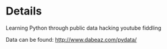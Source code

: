 # Details

Learning Python through public data hacking youtube fiddling


Data can be found: http://www.dabeaz.com/pydata/


